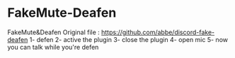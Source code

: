 # FakeMute-Deafen
FakeMute&amp;Deafen
Original file : https://github.com/abbe/discord-fake-deafen
1- defen
2- active the plugin 
3- close the plugin
4- open mic 
5- now you can talk while you're defen

